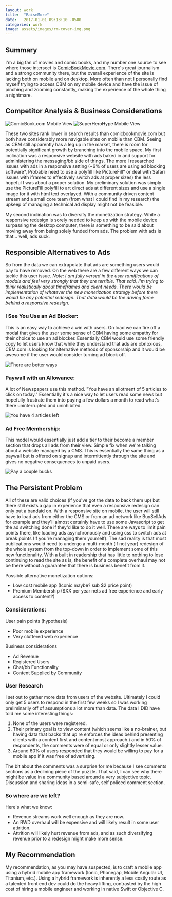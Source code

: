 ```yaml
---
layout: work
title:  "RaiseMore"
date:   2017-01-01 09:13:10 -0500
categories: work
image: assets/images/rm-cover-img.png
---
```


## Summary
I'm a big fan of movies and comic books, and my number one source to see where those intersect is [ComicBookMovie.com](http://www.comicbookmovie.com). There's great journalism and a strong community there, but the overall experience of the site is lacking both on mobile and on desktop. More often than not I personally find myself trying to access CBM on my mobile device and have the issue of pinching and zooming constantly, making the experience of the whole thing a nightmare. 

## Competitor Analysis & Business Considerations

![ComicBook.com Mobile View](assets/images/rm-cover-img.png)
![SuperHeroHype Mobile View](/assets/images/shh-mobile.png)

These two sites rank lower in search results than comicbookmovie.com but both have considerably more navigable sites on mobile than CBM. Seeing as CBM still apparently has a leg up in the market, there is room for potentially significant growth by branching into the mobile space. My first inclination was a responsive website with ads baked in and support for administering the messaging/bb side of things. The more I researched issues with ads in a responsive setting (~6% of users are using ad blocking software*, Probable need to use a polyfill like PictureFill† or deal with Safari issues with iframes to effectively switch ads at proper sizes) the less hopeful I was about a proper solution. My preliminary solution was simply use the PictureFill polyfill to art direct ads at different sizes and use a single image for it with html text overlayed. With a community driven content stream and a small core team (from what I could find in my research) the upkeep of managing a technical ad display might not be feasible. 

My second inclination was to diversify the monetization strategy. While a responsive redesign is sorely needed to keep up with the mobile device surpassing the desktop computer, there is something to be said about moving away from being solely funded from ads. The problem with ads is that... well, ads suck. 

## Responsible Alternatives to Ads
So from the data we can extrapolate that ads are something users would pay to have removed. On the web there are a few different ways we can tackle this user issue. _Note: I am fully versed in the user ramifications of modals and feel very strongly that they are terrible. That said, I'm trying to think realistically about timeframes and client needs. There would be implementation of whatever the new monetization strategy before there would be any potential redesign. That data would be the driving force behind a responsive redesign._

### I See You Use an Ad Blocker: 
This is an easy way to achieve a win with users. On load we can fire off a modal that gives the user some sense of CBM having some empathy for their choice to use an ad blocker. Essentially CBM would use some friendly copy to let users know that while they understand that ads are obnoxious, CBM.com is looking for alternative methods of sponsorship and it would be awesome if the user would consider turning ad block off. 

![There are better ways](/assets/images/cbm-ad-block-messaging.jpg)

### Paywall with an Allowance: 
A lot of Newspapers use this method. "You have an allotment of 5 articles to click on today." Essentially it's a nice way to let users read some news but hopefully frustrate them into paying a few dollars a month to read what's there uninterrupted and uninhibited.

![You have 4 articles left](/assets/images/cbm-platinum-articles.jpg)

### Ad Free Membership: 
This model would essentially just add a tier to their become a member section that drops all ads from their view. Simple fix when we're talking about a website managed by a CMS. This is essentially the same thing as a paywall but is offered on signup and intermittently through the site and gives no negative consequences to unpaid users. 

![Pay a couple bucks](/assets/images/cbm-sign-in.jpg)

## The Persistent Problem
All of these are valid choices (if you've got the data to back them up) but there still exists a gap in experience that even a responsive redesign can only put a bandaid on. With a responsive site on mobile, the user will still have to load ads from either the CMS or from an ad network like BuySellAds for example and they'll almost certainly have to use some Javascript to get the ad switching done if they'd like to do it well. There are ways to limit pain points there, like loading ads asynchronously and using css to switch ads at break points (If you're managing them yourself). The sad reality is that most publications would need to undergo a multi-month (if not year) redesign of the whole system from the top-down in order to implement some of this new functionality. With a built in readership that has little to nothing to lose continuing to read the site as is, the benefit of a complete overhaul may not be there without a guarantee that there is business benefit from it.

Possible alternative monetization options:
- Low cost mobile app (Iconic maybe? sub $2 price point) 
- Premium Membership ($XX per year nets ad free experience and early access to content?)

### Considerations:
User pain points (hypothesis)
- Poor mobile experience
- Very cluttered web experience

Business considerations
- Ad Revenue
- Registered Users 
- Chat/bb Functionality
- Content Supplied by Community

### User Research
I set out to gather more data from users of the website. Ultimately I could only get 5 users to respond in the first few weeks so I was working preliminarily off of assumptions a lot more than data. The data I DID have told me some interesting things: 

1. None of the users were registered.
2. Their primary goal is to view content (which seems like a no-brainer, but having data that backs that up re enforces the ideas behind presenting clients with a content first and content most approach.) and in 50% of respondents, the comments were of equal or only slightly lesser value.
3. Around 60% of users responded that they would be willing to pay for a mobile app if it was free of advertising. 

The bit about the comments was a surprise for me because I see comments sections as a declining piece of the puzzle. That said, I can see why there might be value in a community based around a very subjective topic. Discussion and sharing ideas in a semi-safe, self policed comment section.

### So where are we left?
Here's what we know: 
- Revenue streams work well enough as they are now. 
- An RWD overhaul will be expensive and will likely result in some user attrition. 
- Attrition will likely hurt revenue from ads, and as such diversifying revenue prior to a redesign might make more sense. 

## My Recommendation
My recommendation, as you may have suspected, is to craft a mobile app using a hybrid mobile app framework (Ionic, Phonegap, Mobile Angular UI, Titanium, etc.). Using a hybrid framework is inherently a less costly route as a talented front end dev could do the heavy lifting, contrasted by the high cost of hiring a mobile engineer and working in native Swift or Objective C. 
